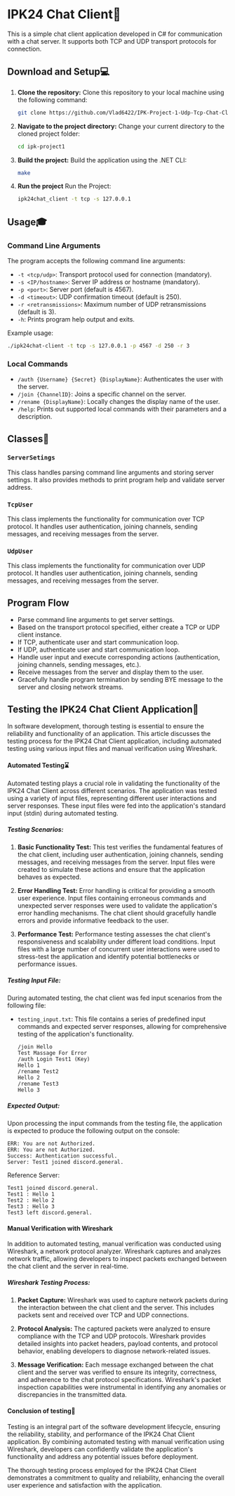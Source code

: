 # IPK24 Chat Client🔮

This is a simple chat client application developed in C# for communication with a chat server. It supports both TCP and UDP transport protocols for connection.

## Download and Setup💻

1. **Clone the repository:** Clone this repository to your local machine using the following command:

    ```bash
    git clone https://github.com/Vlad6422/IPK-Project-1-Udp-Tcp-Chat-Client.git
    ```

2. **Navigate to the project directory:** Change your current directory to the cloned project folder:

    ```bash
    cd ipk-project1
    ```

3. **Build the project:** Build the application using the .NET CLI:

    ```bash
    make
    ```
4. **Run the project** Run the Project:
    ```bash
    ipk24chat_client -t tcp -s 127.0.0.1
    ```
## Usage🎓

### Command Line Arguments

The program accepts the following command line arguments:

- `-t <tcp/udp>`: Transport protocol used for connection (mandatory).
- `-s <IP/hostname>`: Server IP address or hostname (mandatory).
- `-p <port>`: Server port (default is 4567).
- `-d <timeout>`: UDP confirmation timeout (default is 250).
- `-r <retransmissions>`: Maximum number of UDP retransmissions (default is 3).
- `-h`: Prints program help output and exits.

Example usage:
```bash
./ipk24chat-client -t tcp -s 127.0.0.1 -p 4567 -d 250 -r 3
```

### Local Commands

- `/auth {Username} {Secret} {DisplayName}`: Authenticates the user with the server.
- `/join {ChannelID}`: Joins a specific channel on the server.
- `/rename {DisplayName}`: Locally changes the display name of the user.
- `/help`: Prints out supported local commands with their parameters and a description.

## Classes📘

### `ServerSetings`

This class handles parsing command line arguments and storing server settings. It also provides methods to print program help and validate server address.

### `TcpUser`

This class implements the functionality for communication over TCP protocol. It handles user authentication, joining channels, sending messages, and receiving messages from the server.

### `UdpUser`

This class implements the functionality for communication over UDP protocol. It handles user authentication, joining channels, sending messages, and receiving messages from the server.

## Program Flow

- Parse command line arguments to get server settings.
- Based on the transport protocol specified, either create a TCP or UDP client instance.
- If TCP, authenticate user and start communication loop.
- If UDP, authenticate user and start communication loop.
- Handle user input and execute corresponding actions (authentication, joining channels, sending messages, etc.).
- Receive messages from the server and display them to the user.
- Gracefully handle program termination by sending BYE message to the server and closing network streams.


## Testing the IPK24 Chat Client Application🔎

In software development, thorough testing is essential to ensure the reliability and functionality of an application. This article discusses the testing process for the IPK24 Chat Client application, including automated testing using various input files and manual verification using Wireshark.

#### Automated Testing⌛

Automated testing plays a crucial role in validating the functionality of the IPK24 Chat Client across different scenarios. The application was tested using a variety of input files, representing different user interactions and server responses. These input files were fed into the application's standard input (stdin) during automated testing.

##### Testing Scenarios:

1. **Basic Functionality Test:** This test verifies the fundamental features of the chat client, including user authentication, joining channels, sending messages, and receiving messages from the server. Input files were created to simulate these actions and ensure that the application behaves as expected.

2. **Error Handling Test:** Error handling is critical for providing a smooth user experience. Input files containing erroneous commands and unexpected server responses were used to validate the application's error handling mechanisms. The chat client should gracefully handle errors and provide informative feedback to the user.

3. **Performance Test:** Performance testing assesses the chat client's responsiveness and scalability under different load conditions. Input files with a large number of concurrent user interactions were used to stress-test the application and identify potential bottlenecks or performance issues.
##### Testing Input File:

During automated testing, the chat client was fed input scenarios from the following file:

- `testing_input.txt`: This file contains a series of predefined input commands and expected server responses, allowing for comprehensive testing of the application's functionality.

    ```plaintext
    /join Hello
    Test Massage For Error
    /auth Login Test1 (Key)
    Hello 1
    /rename Test2
    Hello 2
    /rename Test3
    Hello 3
    ```

##### Expected Output:

Upon processing the input commands from the testing file, the application is expected to produce the following output on the console:

```plaintext
ERR: You are not Authorized.
ERR: You are not Authorized.
Success: Authentication successful.
Server: Test1 joined discord.general.
```
    
Reference Server:

```plaintext
Test1 joined discord.general.
Test1 : Hello 1
Test2 : Hello 2
Test3 : Hello 3
Test3 left discord.general.
```
#### Manual Verification with Wireshark

In addition to automated testing, manual verification was conducted using Wireshark, a network protocol analyzer. Wireshark captures and analyzes network traffic, allowing developers to inspect packets exchanged between the chat client and the server in real-time.

##### Wireshark Testing Process:

1. **Packet Capture:** Wireshark was used to capture network packets during the interaction between the chat client and the server. This includes packets sent and received over TCP and UDP connections.

2. **Protocol Analysis:** The captured packets were analyzed to ensure compliance with the TCP and UDP protocols. Wireshark provides detailed insights into packet headers, payload contents, and protocol behavior, enabling developers to diagnose network-related issues.

3. **Message Verification:** Each message exchanged between the chat client and the server was verified to ensure its integrity, correctness, and adherence to the chat protocol specifications. Wireshark's packet inspection capabilities were instrumental in identifying any anomalies or discrepancies in the transmitted data.

#### Conclusion of testing📣

Testing is an integral part of the software development lifecycle, ensuring the reliability, stability, and performance of the IPK24 Chat Client application. By combining automated testing with manual verification using Wireshark, developers can confidently validate the application's functionality and address any potential issues before deployment.

The thorough testing process employed for the IPK24 Chat Client demonstrates a commitment to quality and reliability, enhancing the overall user experience and satisfaction with the application.
